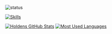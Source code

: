 ![status](https://nocache.advaith.workers.dev?url=https://img.shields.io/endpoint?url=https://dev.discordprofiles.me/api/badge/status/676578053169872896?simple=true)

[![Skills](https://skillicons.dev/icons?i=blender,cpp,discord,bots,js,pr,ps,py,replit,vscode&perline=5)](https://skillicons.dev)

<a href="#">![Holdens GitHub Stats](https://github-readme-stats-psi-opal-12.vercel.app/api?username=HHRobotic&show_icons=true&theme=synthwave&count_private=true)</a>
<a href="#">![Most Used Languages](https://github-readme-stats-psi-opal-12.vercel.app/api/top-langs/?username=HHRobotic&layout=compact&theme=synthwave&count_private=true)</a>
